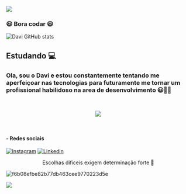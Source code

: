 <img width src="https://capsule-render.vercel.app/api?type=waving&height=100&color=gradient&&section=header&reversal=false&fontAlign=48&descAlign=60&fontColor=green">


### 😃 Bora codar 😃

![Davi GitHub stats](https://github-readme-stats.vercel.app/api?username=DaviFelixMatias010&show_icons=true&theme=github_dark)
## Estudando :computer:
<h3 text-align="center">Ola, sou o Davi e estou constantemente tentando me aperfeiçoar nas tecnologias para futuramente me tornar um profissional habilidoso na area de desenvolvimento 😃👨‍💻</h3>

<br> 

<p align="center">
  <a href="https://skillicons.dev">
    <img src="https://skillicons.dev/icons?i=github,docker,html,css,javascript,nodejs,mysql,vscode" />
  </a>
</p>

<br>

#### - Redes sociais
[![Instagram](https://img.shields.io/badge/Instagram-E4405F?style=for-the-badge&logo=instagram&logoColor=black)](https://www.instagram.com/davi_felix00/) 
[![Linkedin](https://img.shields.io/badge/LinkedIn-0077B5?style=for-the-badge&logo=linkedin&logoColor=black)](https://www.linkedin.com/in/davi-felix-b5b3a3204/)

<p align="center">Escolhas dificeis exigem determinação forte 👿 </p>

![f6b08efbe82b77db463cee9770223d5e](https://github.com/DaviFelixMatias010/DaviFelixMatias010/assets/122411378/8b6a1026-0b26-4020-98fc-5228316ce5e5) 

<img width src="https://capsule-render.vercel.app/api?type=waving&height=100&color=gradient&&section=footer&reversal=false&fontAlign=48&descAlign=60&fontColor=">
